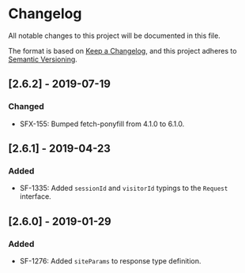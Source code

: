 # Changelog
All notable changes to this project will be documented in this file.

The format is based on [Keep a Changelog](https://keepachangelog.com/en/1.0.0/),
and this project adheres to [Semantic Versioning](https://semver.org/spec/v2.0.0.html).

## [2.6.2] - 2019-07-19
### Changed
- SFX-155: Bumped fetch-ponyfill from 4.1.0 to 6.1.0.

## [2.6.1] - 2019-04-23
### Added
- SF-1335: Added `sessionId` and `visitorId` typings to the `Request` interface.

## [2.6.0] - 2019-01-29
### Added
- SF-1276: Added `siteParams` to response type definition.
